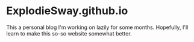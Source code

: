 # ExplodieSway.github.io
This a personal blog I'm working on lazily for some months.
Hopefully, I'll learn to make this so-so website somewhat better.
